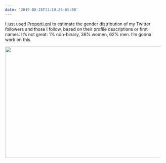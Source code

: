 ```yaml
---
date: '2019-08-28T11:19:25-05:00'
---
```

I just used [Proporti.onl](https://www.proporti.onl/) to estimate the gender distribution of my Twitter followers and those I follow, based on their profile descriptions or first names. It’s not great: 1% non-binary, 36% women, 62% men. I’m gonna work on this.

<img src="uploads/2019/c0d32744b6.jpg" width="600" height="361" alt="" />
